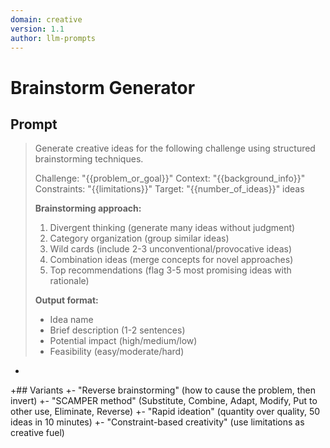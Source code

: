 ```yaml
---
domain: creative
version: 1.1
author: llm-prompts
---
```


# Brainstorm Generator

## Prompt
> Generate creative ideas for the following challenge using structured brainstorming techniques.
>
> Challenge: "{{problem_or_goal}}"
> Context: "{{background_info}}"
> Constraints: "{{limitations}}"
> Target: "{{number_of_ideas}}" ideas
>
> **Brainstorming approach:**
> 1. Divergent thinking (generate many ideas without judgment)
> 2. Category organization (group similar ideas)
> 3. Wild cards (include 2-3 unconventional/provocative ideas)
> 4. Combination ideas (merge concepts for novel approaches)
> 5. Top recommendations (flag 3-5 most promising ideas with rationale)
>
> **Output format:**
> - Idea name
> - Brief description (1-2 sentences)
> - Potential impact (high/medium/low)
> - Feasibility (easy/moderate/hard)
+
+## Variants
+- "Reverse brainstorming" (how to cause the problem, then invert)
+- "SCAMPER method" (Substitute, Combine, Adapt, Modify, Put to other use, Eliminate, Reverse)
+- "Rapid ideation" (quantity over quality, 50 ideas in 10 minutes)
+- "Constraint-based creativity" (use limitations as creative fuel)

